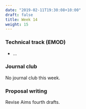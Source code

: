 ```yaml
---
date: "2019-02-11T19:30:08+10:00"
draft: false
title: Week 14
weight: 15
---
```


<!--more-->

### Technical track (EMOD)

- ...

### Journal club

No journal club this week.

### Proposal writing

Revise Aims fourth drafts.

